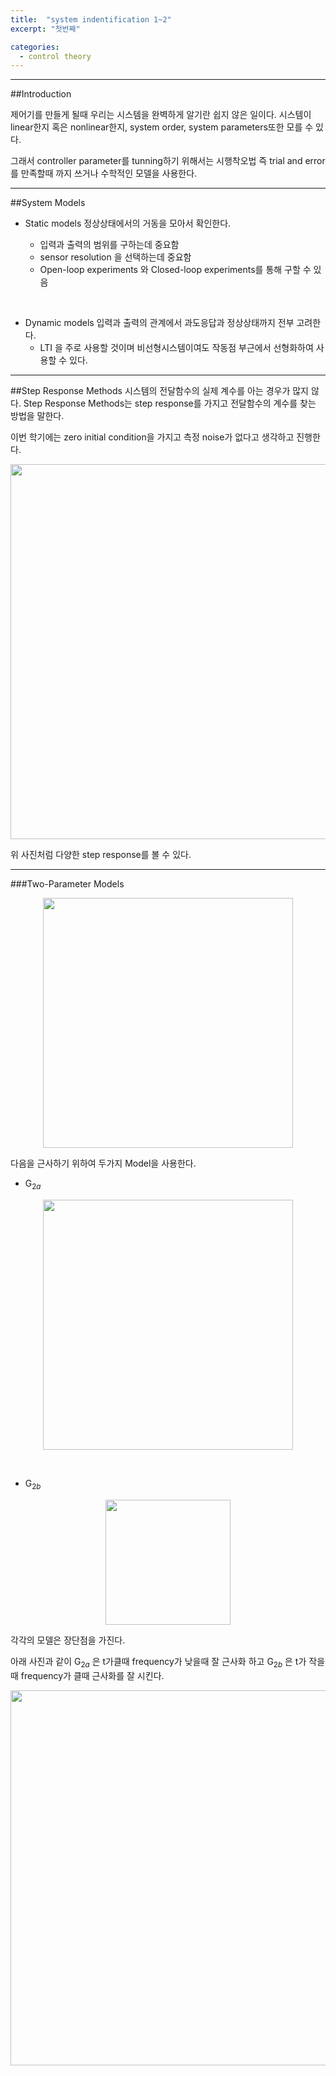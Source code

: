 ```yaml
---
title:  "system indentification 1~2"
excerpt: "첫번째"

categories:
  - control theory
---
```


---
##Introduction

제어기를 만들게 될때 우리는 시스템을 완벽하게 알기란 쉽지 않은 일이다. 시스템이 linear한지 혹은 nonlinear한지, system order, system parameters또한 모를 수 있다.

그래서 controller parameter를 tunning하기 위해서는 시행착오법 즉 trial and error 를 만족할때 까지 쓰거나 수학적인 모델을 사용한다.
<br>

---
##System Models

- Static models
정상상태에서의 거동을 모아서 확인한다.

    - 입력과 출력의 범위를 구하는데 중요함
    - sensor resolution 을 선택하는데 중요함
    - Open-loop experiments 와 Closed-loop experiments를 통해 구할 수 있음

<br>

- Dynamic models
입력과 출력의 관계에서 과도응답과 정상상태까지 전부 고려한다.
    - LTI 을 주로 사용할 것이며 비선형시스템이여도 작동점 부근에서 선형화하여 사용할 수 있다.


---
##Step Response Methods
시스템의 전달함수의 실제 계수를 아는 경우가 많지 않다.
Step Response Methods는 step response를 가지고 전달함수의 계수를 찾는 방법을 말한다.

이번 학기에는 zero initial condition을 가지고 측정 noise가 없다고 생각하고 진행한다.

<p align="center"><img src="https://user-images.githubusercontent.com/54671691/102011939-c6802480-3d8a-11eb-848e-ccade32edf81.jpg" width = "600" ></p>

위 사진처럼 다양한 step response를 볼 수 있다.

---
###Two-Parameter Models

<p align="center"><img src="https://user-images.githubusercontent.com/54671691/102012069-a9982100-3d8b-11eb-902d-18db9f1cc606.jpg" width = "400" ></p>

다음을 근사하기 위하여 두가지 Model을 사용한다.

- $\operatorname{G}_{2a}$
<p align="center"><img src="https://user-images.githubusercontent.com/54671691/102012167-2925f000-3d8c-11eb-9150-189a5c281a5a.jpg" width = "400" ></p>

<br>

- $\operatorname{G}_{2b}$
<p align="center"><img src="https://user-images.githubusercontent.com/54671691/102012438-a4d46c80-3d8d-11eb-8437-5b55a16e675a.JPG" width = "200" ></p>

각각의 모델은 장단점을 가진다.

아래 사진과 같이 $\operatorname{G}_{2a}$ 은 t가클때 frequency가 낮을때 잘 근사화 하고 
$\operatorname{G}_{2b}$ 은 t가 작을때 frequency가 클때 근사화를 잘 시킨다.

<p align="center"><img src="https://user-images.githubusercontent.com/54671691/102012457-e107cd00-3d8d-11eb-97ab-47ece69100bf.JPG" width = "600" ></p>
